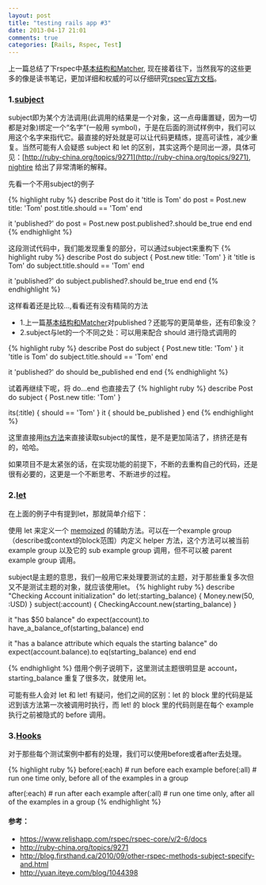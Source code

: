 ```yaml
---
layout: post
title: "testing rails app #3"
date: 2013-04-17 21:01
comments: true
categories: [Rails, Rspec, Test]
---
```


上一篇总结了下rspec中[基本结构和Matcher](http://caok1231.com/blog/2013/04/15/the-use-of-spec-in-rails/), 现在接着往下，当然我写的这些更多的像是读书笔记，更加详细和权威的可以仔细研究[rspec官方文档](http://rspec.info/)。

### 1.[subject](https://www.relishapp.com/rspec/rspec-core/v/2-6/docs/subject/explicit-subject)
subject即为某个方法调用(此调用的结果是一个对象，这一点毋庸置疑，因为一切都是对象)绑定一个“名字”(一般用 symbol)，于是在后面的测试样例中，我们可以用这个名字来指代它。最直接的好处就是可以让代码更精炼，提高可读性，减少重复。当然可能有人会疑惑 subject 和 let 的区别，其实这两个是同出一源，具体可见：[http://ruby-china.org/topics/9271](http://ruby-china.org/topics/9271), [nightire](http://ruby-china.org/nightire) 给出了非常清晰的解释。

先看一个不用subject的例子

{% highlight ruby %}
describe Post do
  it 'title is Tom' do
    post = Post.new title: 'Tom'
    post.title.should == 'Tom'
  end

  it 'published?' do
    post = Post.new
    post.published?.should be_true
  end
end
{% endhighlight %}

这段测试代码中，我们能发现重复的部分，可以通过subject来重构下
{% highlight ruby %}
describe Post do
  subject { Post.new title: 'Tom' }
  it 'title is Tom' do
    subject.title.should == 'Tom'
  end

  it 'published?' do
    subject.published?.should be_true
  end
end
{% endhighlight %}

这样看着还是比较...,看看还有没有精简的方法

* 1.上一篇[基本结构和Matcher](http://caok1231.com/blog/2013/04/15/the-use-of-spec-in-rails/)对published？还能写的更简单些，还有印象没？
* 2.subject与let的一个不同之处：可以用来配合 should 进行隐式调用的

{% highlight ruby %}
describe Post do
  subject { Post.new title: 'Tom' }
  it 'title is Tom' do
    subject.title.should == 'Tom'
  end

  it 'published?' do
    should be_published
  end
end
{% endhighlight %}

试着再继续下呢，将 do...end 也直接去了
{% highlight ruby %}
describe Post do
  subject { Post.new title: 'Tom' }

  its(:title) { should == 'Tom' }
  it { should be_published }
end
{% endhighlight %}

这里直接用[its方法](https://www.relishapp.com/rspec/rspec-core/v/2-6/docs/subject/attribute-of-subject)来直接读取subject的属性，是不是更加简洁了，挤挤还是有的，哈哈。

如果项目不是太紧张的话，在实现功能的前提下，不断的去重构自己的代码，还是很有必要的，这更是一个不断思考、不断进步的过程。

### 2.[let](https://www.relishapp.com/rspec/rspec-core/v/2-13/docs/helper-methods/let-and-let!)
在上面的例子中有提到let，那就简单介绍下：

使用 let 来定义一个 [memoized](http://www.iteye.com/topic/810957) 的辅助方法。可以在一个example group（describe或context的block范围）内定义 helper 方法，这个方法可以被当前 example group 以及它的 sub example group 调用，但不可以被 parent example group 调用。 

subject是主题的意思，我们一般用它来处理要测试的主题，对于那些重复多次但又不是测试主题的对象，就应该使用let。
{% highlight ruby %}
describe "Checking Account initialization" do
  let(:starting_balance) { Money.new(50, :USD) }
  subject(:account) { CheckingAccount.new(starting_balance) }

  it "has $50 balance" do
    expect(account).to have_a_balance_of(starting_balance)
  end

  it "has a balance attribute which equals the starting balance" do
    expect(account.balance).to eq(starting_balance)
  end
end

{% endhighlight %}
借用个例子说明下，这里测试主题很明显是 account，starting_balance 重复了很多次，就使用 let。

可能有些人会对 let 和 let! 有疑问，他们之间的区别：let 的 block 里的代码是延迟到该方法第一次被调用时执行，而 let! 的 block 里的代码则是在每个 example 执行之前被隐式的 before 调用。

### 3.[Hooks](https://www.relishapp.com/rspec/rspec-core/v/2-6/docs/hooks/before-and-after-hooks)
对于那些每个测试案例中都有的处理，我们可以使用before或者after去处理。

{% highlight ruby %}
before(:each) # run before each example
before(:all)  # run one time only, before all of the examples in a group

after(:each) # run after each example
after(:all)  # run one time only, after all of the examples in a group
{% endhighlight %}


#### 参考：
* https://www.relishapp.com/rspec/rspec-core/v/2-6/docs
* http://ruby-china.org/topics/9271
* http://blog.firsthand.ca/2010/09/other-rspec-methods-subject-specify-and.html
* http://yuan.iteye.com/blog/1044398
